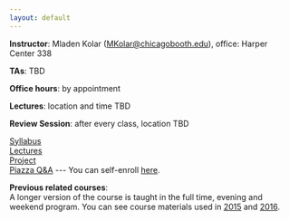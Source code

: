 ```yaml
---
layout: default
---
```


**Instructor**: Mladen Kolar ([MKolar@chicagobooth.edu](mailto:MKolar@chicagobooth.edu)), office: Harper Center 338   

**TAs**: TBD

**Office hours**: by appointment  

**Lectures**: location and time TBD

**Review Session**: after every class, location TBD

[Syllabus](syllabus)  
[Lectures](lectures)  
[Project](Project)  
[Piazza Q&A](https://piazza.com/chicagobooth/summer2017/bus41812/home)  --- You can self-enroll [here](https://piazza.com/chicagobooth/summer2017/bus41812).

**Previous related courses**:   
A longer version of the course is taught in the full time, evening and weekend program. You can see course materials used in [2015](https://chicagoboothml.github.io/MachineLearning_Fall2015/) and [2016](https://chicagoboothml.github.io/ML2016/).
